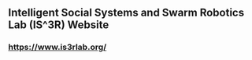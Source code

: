 ## Intelligent Social Systems and Swarm Robotics Lab (IS^3R) Website
### <a href="https://www.is3rlab.org/" >https://www.is3rlab.org/</a>
